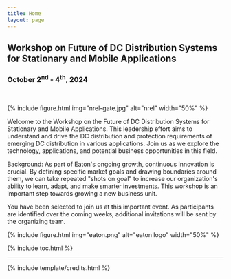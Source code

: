 ```yaml
---
title: Home
layout: page
---
```


## Workshop on Future of DC Distribution Systems for Stationary and Mobile Applications
### **October 2<sup>nd</sup> - 4<sup>th</sup>, 2024**

<br>

{% include figure.html img="nrel-gate.jpg" alt="nrel" width="50%" %}

Welcome to the Workshop on the Future of DC Distribution Systems for Stationary and Mobile Applications. This leadership effort aims to understand and drive the DC distribution and protection requirements of emerging DC distribution in various applications. Join us as we explore the technology, applications, and potential business opportunities in this field.


Background: As part of Eaton's ongoing growth, continuous innovation is crucial. By defining specific market goals and drawing boundaries around them, we can take repeated "shots on goal" to increase our organization's ability to learn, adapt, and make smarter investments. This workshop is an important step towards growing a new business unit.

You have been selected to join us at this important event. As participants are identified over the coming weeks, additional invitations will be sent by the organizing team.

{% include figure.html img="eaton.png" alt="eaton logo" width="50%" %}

{% include toc.html %}

------

{% include template/credits.html %}
